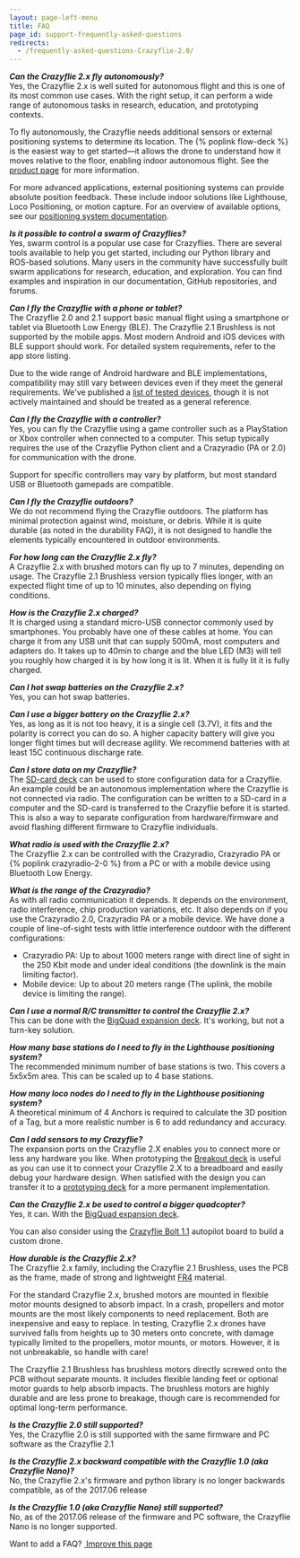 ```yaml
---
layout: page-left-menu
title: FAQ
page_id: support-frequently-asked-questions
redirects:
  - /frequently-asked-questions-Crazyflie-2.0/
---
```


**_Can the Crazyflie 2.x fly autonomously?_**  
Yes, the Crazyflie 2.x is well suited for autonomous flight and this is one of its most common use cases. With the right setup, it can perform a wide range of autonomous tasks in research, education, and prototyping contexts.

To fly autonomously, the Crazyflie needs additional sensors or external positioning systems to determine its location. The {% poplink flow-deck %} is the easiest way to get started—it allows the drone to understand how it moves relative to the floor, enabling indoor autonomous flight. See the [product page](/products/flow-deck-v2/) for more information.

For more advanced applications, external positioning systems can provide absolute position feedback. These include indoor solutions like Lighthouse, Loco Positioning, or motion capture. For an overview of available options, see our [positioning system documentation](/documentation/system/).

**_Is it possible to control a swarm of Crazyflies?_**  
Yes, swarm control is a popular use case for Crazyflies. There are several tools available to help you get started, including our Python library and ROS-based solutions. Many users in the community have successfully built swarm applications for research, education, and exploration. You can find examples and inspiration in our documentation, GitHub repositories, and forums.

**_Can I fly the Crazyflie with a phone or tablet?_**  
The Crazyflie 2.0 and 2.1 support basic manual flight using a smartphone or tablet via Bluetooth Low Energy (BLE). The Crazyflie 2.1 Brushless is not supported by the mobile apps. Most modern Android and iOS devices with BLE support should work. For detailed system requirements, refer to the app store listing.

Due to the wide range of Android hardware and BLE implementations, compatibility may still vary between devices even if they meet the general requirements. We've published a [list of tested devices](/documentation/repository/crazyflie-android-client/master/userguides/user-instructions/#android-device-compatibility), though it is not actively maintained and should be treated as a general reference.

**_Can I fly the Crazyflie with a controller?_**  
Yes, you can fly the Crazyflie using a game controller such as a PlayStation or Xbox controller when connected to a computer. This setup typically requires the use of the Crazyflie Python client and a Crazyradio (PA or 2.0) for communication with the drone.

Support for specific controllers may vary by platform, but most standard USB or Bluetooth gamepads are compatible.

**_Can I fly the Crazyflie outdoors?_**  
We do not recommend flying the Crazyflie outdoors. The platform has minimal protection against wind, moisture, or debris. While it is quite durable (as noted in the durability FAQ), it is not designed to handle the elements typically encountered in outdoor environments.

**_For how long can the Crazyflie 2.x fly?_**  
A Crazyflie 2.x with brushed motors can fly up to 7 minutes, depending on usage. The Crazyflie 2.1 Brushless version typically flies longer, with an expected flight time of up to 10 minutes, also depending on flying conditions.

**_How is the Crazyflie 2.x charged?_**  
It is charged using a standard micro-USB connector commonly used by smartphones. You probably have one of these cables at home. You can charge it from any USB unit that can supply 500mA, most computers and adapters do. It takes up to 40min to charge and the blue LED (M3) will tell you roughly how charged it is by how long it is lit. When it is fully lit it is fully charged.

**_Can I hot swap batteries on the Crazyflie 2.x?_**  
Yes, you can hot swap batteries.

**_Can I use a bigger battery on the Crazyflie 2.x?_**  
Yes, as long as it is not too heavy, it is a single cell (3.7V), it fits and the polarity is correct you can do so. A higher capacity battery will give you longer flight times but will decrease agility. We recommend batteries with at least 15C continuous discharge rate.

**_Can I store data on my Crazyflie?_**  
The [SD-card deck](/products/micro-sd-card-deck/) can be used to store configuration data for a Crazyflie. An example could be an autonomous implementation where the Crazyflie is not connected via radio. The configuration can be written to a SD-card in a computer and the SD-card is transferred to the Crazyflie before it is started. This is also a way to separate configuration from hardware/firmware and avoid flashing different firmware to Crazyflie individuals.

**_What radio is used with the Crazyflie 2.x?_**  
The Crazyflie 2.x can be controlled with the Crazyradio, Crazyradio PA or {% poplink crazyradio-2-0 %} from a PC or with a mobile device using Bluetooth Low Energy.

**_What is the range of the Crazyradio?_**  
As with all radio communication it depends. It depends on the environment, radio interference, chip production variations, etc. It also depends on if you use the Crazyradio 2.0, Crazyradio PA or a mobile device. We have done a couple of line-of-sight tests with little interference outdoor with the different configurations:

* Crazyradio PA: Up to about 1000 meters range with direct line of sight in the 250 Kbit mode and under ideal conditions (the downlink is the main limiting factor).
* Mobile device: Up to about 20 meters range (The uplink, the mobile device is limiting the range).

**_Can I use a normal R/C transmitter to control the Crazyflie 2.x?_**  
This can be done with the [BigQuad expansion deck](/products/bigquad-deck/). It's working, but not a turn-key solution.

**_How many base stations do I need to fly in the Lighthouse positioning system?_**  
The recommended minimum number of base stations is two. This covers a 5x5x5m area. This can be scaled up to 4 base stations.

**_How many loco nodes do I need to fly in the Lighthouse positioning system?_**  
A theoretical minimum of 4 Anchors is required to calculate the 3D position of a Tag, but a more realistic number is 6 to add redundancy and accuracy.

**_Can I add sensors to my Crazyflie?_**  
The expansion ports on the Crazyflie 2.X enables you to connect more or less any hardware you like. When prototyping the [Breakout deck](/products/breakout-deck/) is useful as you can use it to connect your Crazyflie 2.X to a breadboard and easily debug your hardware design. When satisfied with the design you can transfer it to a [prototyping deck](/products/prototyping-deck/) for a more permanent implementation.

**_Can the Crazyflie 2.x be used to control a bigger quadcopter?_**  
Yes, it can. With the [BigQuad expansion deck](/products/bigquad-deck/).

You can also consider using the [Crazyflie Bolt 1.1](/products/crazyflie-bolt-1-1/) autopilot board to build a custom drone.

**_How durable is the Crazyflie 2.x?_**  
The Crazyflie 2.x family, including the Crazyflie 2.1 Brushless, uses the PCB as the frame, made of strong and lightweight [FR4](https://en.wikipedia.org/wiki/FR-4) material.

For the standard Crazyflie 2.x, brushed motors are mounted in flexible motor mounts designed to absorb impact. In a crash, propellers and motor mounts are the most likely components to need replacement. Both are inexpensive and easy to replace. In testing, Crazyflie 2.x drones have survived falls from heights up to 30 meters onto concrete, with damage typically limited to the propellers, motor mounts, or motors. However, it is not unbreakable, so handle with care!

The Crazyflie 2.1 Brushless has brushless motors directly screwed onto the PCB without separate mounts. It includes flexible landing feet or optional motor guards to help absorb impacts. The brushless motors are highly durable and are less prone to breakage, though care is recommended for optimal long-term performance.

**_Is the Crazyflie 2.0 still supported?_**  
Yes, the Crazyflie 2.0 is still supported with the same firmware and PC software as the Crazyflie 2.1

**_Is the Crazyflie 2.x backward compatible with the Crazyflie 1.0 (aka Crazyflie Nano)?_**  
No, the Crazyflie 2.x's firmware and python library is no longer backwards compatible, as of the 2017.06 release

**_Is the Crazyflie 1.0 (aka Crazyflie Nano) still supported?_**  
No, as of the 2017.06 release of the firmware and PC software, the Crazyflie Nano is no longer supported.

<div class="col-md-12">
  <p class="text-right">Want to add a FAQ? <a href="https://github.com/bitcraze/bitcraze-website/edit/master/src/{{page.path}}"><i class="fa-solid fa-pencil"></i> &nbsp;Improve this page</a></p>
</div>
